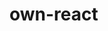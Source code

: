 <!--
 * @Author: vici_y vici_y@163.com
 * @Date: 2022-05-08 09:00:09
 * @LastEditors: vici_y vici_y@163.com
 * @LastEditTime: 2022-05-08 09:00:22
 * @FilePath: \own-react\README.md
 * @Description: 这是默认设置,请设置`customMade`, 打开koroFileHeader查看配置 进行设置: https://github.com/OBKoro1/koro1FileHeader/wiki/%E9%85%8D%E7%BD%AE
-->

# own-react
